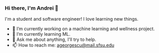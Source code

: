 ### Hi there, I'm Andrei 👋
I'm a student and software engineer! I love learning new things.

<!--
**Doxify/Doxify** is a ✨ _special_ ✨ repository because its `README.md` (this file) appears on your GitHub profile.
Here are some ideas to get you started:
https://i.imgur.com/jSec708.png
https://i.imgur.com/xsNuFfe.png
-->

- 🔭 I’m currently working on a machine learning and wellness project.
- 🌱 I’m currently learning ML.
- 💬 Ask me about anything, I'll try to help.
- 📫 How to reach me: [ageorgescu@mail.sfsu.edu](mailto:ageorgescu@mail.sfsu.edu)
